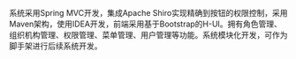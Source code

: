 系统采用Spring MVC开发，集成Apache Shiro实现精确到按钮的权限控制，采用Maven架构，使用IDEA开发，前端采用基于Bootstrap的H-UI。拥有角色管理、组织机构管理、权限管理、菜单管理、用户管理等功能。系统模块化开发，可作为脚手架进行后续系统开发。



